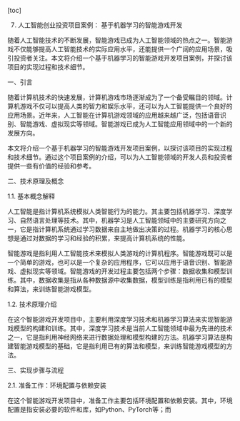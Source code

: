 
[toc]                    
                
                
7. 人工智能创业投资项目案例： 基于机器学习的智能游戏开发

随着人工智能技术的不断发展，智能游戏已成为人工智能领域的热点之一。智能游戏不仅能够提高人工智能技术的实际应用水平，还能提供一个广阔的应用场景，吸引投资者关注。本文将介绍一个基于机器学习的智能游戏开发项目案例，并探讨该项目的实现过程和技术细节。

一、引言

随着计算机技术的快速发展，计算机游戏市场逐渐成为了一个备受瞩目的领域。计算机游戏不仅可以提高人类的智力和娱乐水平，还可以为人工智能提供一个良好的应用场景。近年来，人工智能在计算机游戏领域的应用越来越广泛，包括语音识别、智能游戏、虚拟现实等领域。智能游戏已成为人工智能应用领域中的一个新的发展方向。

本文将介绍一个基于机器学习的智能游戏开发项目案例，以探讨该项目的实现过程和技术细节。通过这个项目案例的介绍，可以为人工智能领域的开发人员和投资者提供一些有价值的经验和参考。

二、技术原理及概念

1.1. 基本概念解释

人工智能是指计算机系统模拟人类智能行为的能力。其主要包括机器学习、深度学习、自然语言处理等技术。其中，机器学习是人工智能领域中的主要研究方向之一，它是指计算机系统通过学习数据来自主地做出决策的过程。机器学习的核心思想是通过对数据的学习和经验的积累，来提高计算机系统的性能。

智能游戏是指利用人工智能技术来模拟人类游戏的计算机程序。智能游戏既可以是一个简单的游戏，也可以是一个复杂的应用程序，它可以应用于语音识别、智能游戏、虚拟现实等领域。智能游戏的开发过程主要包括两个步骤：数据收集和模型训练。其中，数据收集是指从各种数据源中收集数据，模型训练是指利用已有的模型和算法，来训练智能游戏模型。

1.2. 技术原理介绍

在这个智能游戏开发项目中，主要利用深度学习技术和机器学习算法来实现智能游戏模型的构建和训练。其中，深度学习技术是当前人工智能领域中最为先进的技术之一，它是指利用神经网络来进行数据处理和模型构建的方法。机器学习算法是构建智能游戏模型的基础，它是指利用已有的算法和模型，来训练智能游戏模型的方法。

三、实现步骤与流程

2.1. 准备工作：环境配置与依赖安装

在这个智能游戏开发项目中，准备工作主要包括环境配置和依赖安装。其中，环境配置是指安装必要的软件和库，如Python、PyTorch等；而

